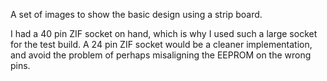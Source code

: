 A set of images to show the basic design using a strip board.

I had a 40 pin ZIF socket on hand, which is why I used such a large socket for the test build. A 24 pin ZIF socket would be a cleaner implementation, and avoid the problem of perhaps misaligning the EEPROM on the wrong pins.
